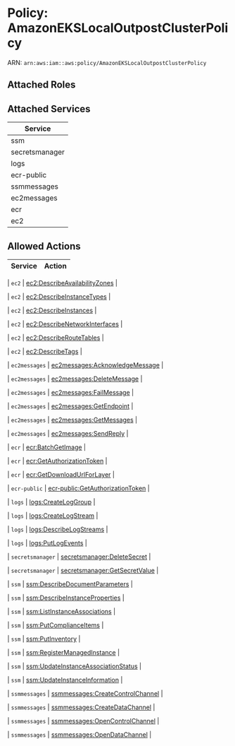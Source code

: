# Policy: AmazonEKSLocalOutpostClusterPolicy

ARN: `arn:aws:iam::aws:policy/AmazonEKSLocalOutpostClusterPolicy`

## Attached Roles

## Attached Services

| Service |
|---------|
| ssm |
| secretsmanager |
| logs |
| ecr-public |
| ssmmessages |
| ec2messages |
| ecr |
| ec2 |

## Allowed Actions

| Service | Action |
|:-------:|--------|

| `ec2` | [ec2:DescribeAvailabilityZones](../actions.md#ec2:describeavailabilityzones) |

| `ec2` | [ec2:DescribeInstanceTypes](../actions.md#ec2:describeinstancetypes) |

| `ec2` | [ec2:DescribeInstances](../actions.md#ec2:describeinstances) |

| `ec2` | [ec2:DescribeNetworkInterfaces](../actions.md#ec2:describenetworkinterfaces) |

| `ec2` | [ec2:DescribeRouteTables](../actions.md#ec2:describeroutetables) |

| `ec2` | [ec2:DescribeTags](../actions.md#ec2:describetags) |

| `ec2messages` | [ec2messages:AcknowledgeMessage](../actions.md#ec2messages:acknowledgemessage) |

| `ec2messages` | [ec2messages:DeleteMessage](../actions.md#ec2messages:deletemessage) |

| `ec2messages` | [ec2messages:FailMessage](../actions.md#ec2messages:failmessage) |

| `ec2messages` | [ec2messages:GetEndpoint](../actions.md#ec2messages:getendpoint) |

| `ec2messages` | [ec2messages:GetMessages](../actions.md#ec2messages:getmessages) |

| `ec2messages` | [ec2messages:SendReply](../actions.md#ec2messages:sendreply) |

| `ecr` | [ecr:BatchGetImage](../actions.md#ecr:batchgetimage) |

| `ecr` | [ecr:GetAuthorizationToken](../actions.md#ecr:getauthorizationtoken) |

| `ecr` | [ecr:GetDownloadUrlForLayer](../actions.md#ecr:getdownloadurlforlayer) |

| `ecr-public` | [ecr-public:GetAuthorizationToken](../actions.md#ecr-public:getauthorizationtoken) |

| `logs` | [logs:CreateLogGroup](../actions.md#logs:createloggroup) |

| `logs` | [logs:CreateLogStream](../actions.md#logs:createlogstream) |

| `logs` | [logs:DescribeLogStreams](../actions.md#logs:describelogstreams) |

| `logs` | [logs:PutLogEvents](../actions.md#logs:putlogevents) |

| `secretsmanager` | [secretsmanager:DeleteSecret](../actions.md#secretsmanager:deletesecret) |

| `secretsmanager` | [secretsmanager:GetSecretValue](../actions.md#secretsmanager:getsecretvalue) |

| `ssm` | [ssm:DescribeDocumentParameters](../actions.md#ssm:describedocumentparameters) |

| `ssm` | [ssm:DescribeInstanceProperties](../actions.md#ssm:describeinstanceproperties) |

| `ssm` | [ssm:ListInstanceAssociations](../actions.md#ssm:listinstanceassociations) |

| `ssm` | [ssm:PutComplianceItems](../actions.md#ssm:putcomplianceitems) |

| `ssm` | [ssm:PutInventory](../actions.md#ssm:putinventory) |

| `ssm` | [ssm:RegisterManagedInstance](../actions.md#ssm:registermanagedinstance) |

| `ssm` | [ssm:UpdateInstanceAssociationStatus](../actions.md#ssm:updateinstanceassociationstatus) |

| `ssm` | [ssm:UpdateInstanceInformation](../actions.md#ssm:updateinstanceinformation) |

| `ssmmessages` | [ssmmessages:CreateControlChannel](../actions.md#ssmmessages:createcontrolchannel) |

| `ssmmessages` | [ssmmessages:CreateDataChannel](../actions.md#ssmmessages:createdatachannel) |

| `ssmmessages` | [ssmmessages:OpenControlChannel](../actions.md#ssmmessages:opencontrolchannel) |

| `ssmmessages` | [ssmmessages:OpenDataChannel](../actions.md#ssmmessages:opendatachannel) |
